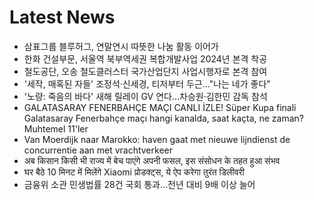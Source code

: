 # Latest News
-  삼표그룹 블루허그, 연말연시 따뜻한 나눔 활동 이어가
-  한화 건설부문, 서울역 북부역세권 복합개발사업 2024년 본격 착공
-  철도공단, 오송 철도클러스터 국가산업단지 사업시행자로 본격 참여
-  '세작, 매혹된 자들' 조정석·신세경, 티저부터 두근…"나는 네가 좋다"
-  '노량: 죽음의 바다' 새해 릴레이 GV 연다…차승원·김한민 감독 참석
-  GALATASARAY FENERBAHÇE MAÇI CANLI İZLE! Süper Kupa finali Galatasaray Fenerbahçe maçı hangi kanalda, saat kaçta, ne zaman? Muhtemel 11'ler
-  Van Moerdijk naar Marokko: haven gaat met nieuwe lijndienst de concurrentie aan met vrachtverkeer
-  अब किसान किसी भी राज्य में बेच पाएंगे अपनी फसल, इस संसोधन के तहत हुआ संभव
-  घर बैठे 10 मिनट में मिलेंगे Xiaomi प्रोडक्ट्स, ये ऐप करेगा तुरंत डिलीवरी
-  금융위 소관 민생법률 28건 국회 통과...전년 대비 9배 이상 늘어
